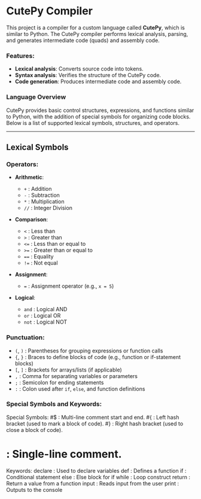 # CutePy Compiler

This project is a compiler for a custom language called **CutePy**, which is similar to Python. The CutePy compiler performs lexical analysis, parsing, and generates intermediate code (quads) and assembly code.

### Features:
- **Lexical analysis**: Converts source code into tokens.
- **Syntax analysis**: Verifies the structure of the CutePy code.
- **Code generation**: Produces intermediate code and assembly code.

### Language Overview

CutePy provides basic control structures, expressions, and functions similar to Python, with the addition of special symbols for organizing code blocks. Below is a list of supported lexical symbols, structures, and operators.

---

## Lexical Symbols

### **Operators**:

- **Arithmetic**:
  - `+` : Addition
  - `-` : Subtraction
  - `*` : Multiplication
  - `//` : Integer Division

- **Comparison**:
  - `<`  : Less than
  - `>`  : Greater than
  - `<=` : Less than or equal to
  - `>=` : Greater than or equal to
  - `==` : Equality
  - `!=` : Not equal

- **Assignment**:
  - `=` : Assignment operator (e.g., `x = 5`)

- **Logical**:
  - `and` : Logical AND
  - `or`  : Logical OR
  - `not` : Logical NOT

### **Punctuation**:

- `(`, `)` : Parentheses for grouping expressions or function calls
- `{`, `}` : Braces to define blocks of code (e.g., function or if-statement blocks)
- `[`, `]` : Brackets for arrays/lists (if applicable)
- `,`      : Comma for separating variables or parameters
- `;`      : Semicolon for ending statements
- `:`      : Colon used after `if`, `else`, and function definitions

### **Special Symbols and Keywords**:

Special Symbols:
#$    : Multi-line comment start and end.
#{    : Left hash bracket (used to mark a block of code).
#}    : Right hash bracket (used to close a block of code).
#     : Single-line comment.

Keywords:
declare : Used to declare variables
def     : Defines a function
if      : Conditional statement
else    : Else block for if
while   : Loop construct
return  : Return a value from a function
input   : Reads input from the user
print   : Outputs to the console
